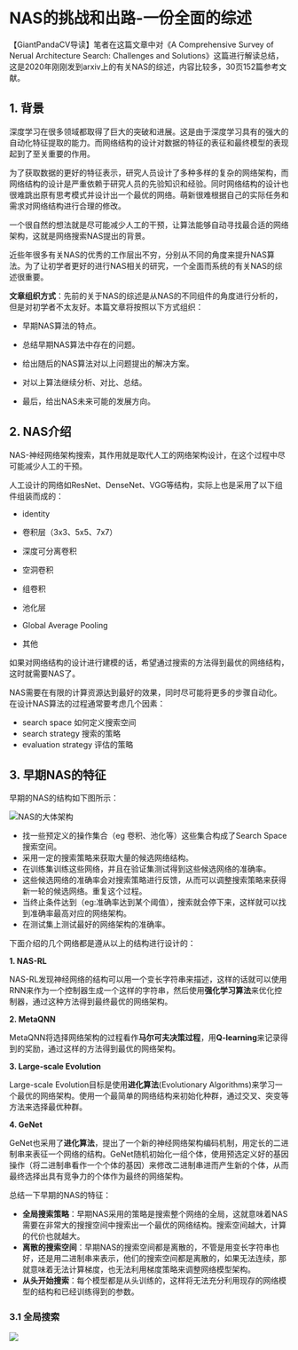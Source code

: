 # NAS的挑战和出路-一份全面的综述

【GiantPandaCV导读】笔者在这篇文章中对《A Comprehensive Survey of Nerual Architecture Search: Challenges and Solutions》这篇进行解读总结，这是2020年刚刚发到arxiv上的有关NAS的综述，内容比较多，30页152篇参考文献。

## 1. 背景

深度学习在很多领域都取得了巨大的突破和进展。这是由于深度学习具有的强大的自动化特征提取的能力。而网络结构的设计对数据的特征的表征和最终模型的表现起到了至关重要的作用。

为了获取数据的更好的特征表示，研究人员设计了多种多样的复杂的网络架构，而网络结构的设计是严重依赖于研究人员的先验知识和经验。同时网络结构的设计也很难跳出原有思考模式并设计出一个最优的网络。萌新很难根据自己的实际任务和需求对网络结构进行合理的修改。

一个很自然的想法就是尽可能减少人工的干预，让算法能够自动寻找最合适的网络架构，这就是网络搜索NAS提出的背景。

近些年很多有关NAS的优秀的工作层出不穷，分别从不同的角度来提升NAS算法。为了让初学者更好的进行NAS相关的研究，一个全面而系统的有关NAS的综述很重要。

**文章组织方式**：先前的关于NAS的综述是从NAS的不同组件的角度进行分析的，但是对初学者不太友好。本篇文章将按照以下方式组织：

- 早期NAS算法的特点。
- 总结早期NAS算法中存在的问题。

- 给出随后的NAS算法对以上问题提出的解决方案。
- 对以上算法继续分析、对比、总结。
- 最后，给出NAS未来可能的发展方向。

## 2. NAS介绍

NAS-神经网络架构搜索，其作用就是取代人工的网络架构设计，在这个过程中尽可能减少人工的干预。

人工设计的网络如ResNet、DenseNet、VGG等结构，实际上也是采用了以下组件组装而成的：

- identity 
- 卷积层（3x3、5x5、7x7）

- 深度可分离卷积
- 空洞卷积
- 组卷积
- 池化层
- Global Average Pooling

- 其他

如果对网络结构的设计进行建模的话，希望通过搜索的方法得到最优的网络结构，这时就需要NAS了。

NAS需要在有限的计算资源达到最好的效果，同时尽可能将更多的步骤自动化。在设计NAS算法的过程通常要考虑几个因素：

- search space 如何定义搜索空间
- search strategy 搜索的策略
- evaluation strategy 评估的策略

## 3. 早期NAS的特征

早期的NAS的结构如下图所示：

![NAS的大体架构](https://img-blog.csdnimg.cn/20201109203458812.png?x-oss-process=image/watermark,type_ZmFuZ3poZW5naGVpdGk,shadow_10,text_aHR0cHM6Ly9ibG9nLmNzZG4ubmV0L0REX1BQX0pK,size_16,color_FFFFFF,t_70#pic_center)

- 找一些预定义的操作集合（eg 卷积、池化等）这些集合构成了Search Space搜索空间。
- 采用一定的搜索策略来获取大量的候选网络结构。
- 在训练集训练这些网络，并且在验证集测试得到这些候选网络的准确率。
- 这些候选网络的准确率会对搜索策略进行反馈，从而可以调整搜索策略来获得新一轮的候选网络。重复这个过程。
- 当终止条件达到（eg:准确率达到某个阈值），搜索就会停下来，这样就可以找到准确率最高对应的网络架构。
- 在测试集上测试最好的网络架构的准确率。

下面介绍的几个网络都是遵从以上的结构进行设计的：

**1. NAS-RL**

NAS-RL发现神经网络的结构可以用一个变长字符串来描述，这样的话就可以使用RNN来作为一个控制器生成一个这样的字符串，然后使用**强化学习算法**来优化控制器，通过这种方法得到最终最优的网络架构。

**2. MetaQNN**

MetaQNN将选择网络架构的过程看作**马尔可夫决策过程**，用**Q-learning**来记录得到的奖励，通过这样的方法得到最优的网络架构。

**3. Large-scale Evolution**

Large-scale Evolution目标是使用**进化算法**(Evolutionary Algorithms)来学习一个最优的网络架构。使用一个最简单的网络结构来初始化种群，通过交叉、突变等方法来选择最优种群。

**4. GeNet**

GeNet也采用了**进化算法**，提出了一个新的神经网络架构编码机制，用定长的二进制串来表征一个网络的结构。GeNet随机初始化一组个体，使用预选定义好的基因操作（将二进制串看作一个个体的基因）来修改二进制串进而产生新的个体，从而最终选择出具有竞争力的个体作为最终的网络架构。

总结一下早期的NAS的特征：

- **全局搜索策略**：早期NAS采用的策略是搜索整个网络的全局，这就意味着NAS需要在非常大的搜搜空间中搜索出一个最优的网络结构。搜索空间越大，计算的代价也就越大。
- **离散的搜索空间**：早期NAS的搜索空间都是离散的，不管是用变长字符串也好，还是用二进制串来表示，他们的搜索空间都是离散的，如果无法连续，那就意味着无法计算梯度，也无法利用梯度策略来调整网络模型架构。
- **从头开始搜索**：每个模型都是从头训练的，这样将无法充分利用现存的网络模型的结构和已经训练得到的参数。

### 3.1 全局搜索

![](https://img-blog.csdnimg.cn/20201109225817417.png?x-oss-process=image/watermark,type_ZmFuZ3poZW5naGVpdGk,shadow_10,text_aHR0cHM6Ly9ibG9nLmNzZG4ubmV0L0REX1BQX0pK,size_16,color_FFFFFF,t_70#pic_center)















